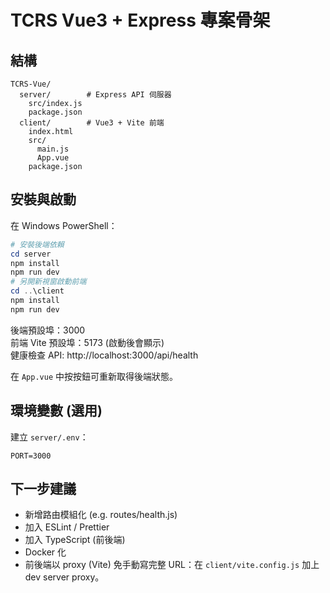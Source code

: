 # TCRS Vue3 + Express 專案骨架

## 結構
```
TCRS-Vue/
  server/        # Express API 伺服器
    src/index.js
    package.json
  client/        # Vue3 + Vite 前端
    index.html
    src/
      main.js
      App.vue
    package.json
```

## 安裝與啟動
在 Windows PowerShell：

```powershell
# 安裝後端依賴
cd server
npm install
npm run dev
# 另開新視窗啟動前端
cd ..\client
npm install
npm run dev
```

後端預設埠：3000  
前端 Vite 預設埠：5173 (啟動後會顯示)  
健康檢查 API: http://localhost:3000/api/health

在 `App.vue` 中按按鈕可重新取得後端狀態。

## 環境變數 (選用)
建立 `server/.env`：
```
PORT=3000
```

## 下一步建議
- 新增路由模組化 (e.g. routes/health.js)
- 加入 ESLint / Prettier
- 加入 TypeScript (前後端)
- Docker 化
- 前後端以 proxy (Vite) 免手動寫完整 URL：在 `client/vite.config.js` 加上 dev server proxy。
